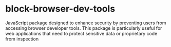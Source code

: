 # block-browser-dev-tools
JavaScript package designed to enhance security by preventing users from accessing browser developer tools. This package is particularly useful for web applications that need to protect sensitive data or proprietary code from inspection

